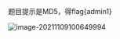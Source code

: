 题目提示是MD5，得flag{admin1}

![image-20211109100649994](https://tva1.sinaimg.cn/large/008i3skNly1gw8o8zypwbj31mc0pkad5.jpg)